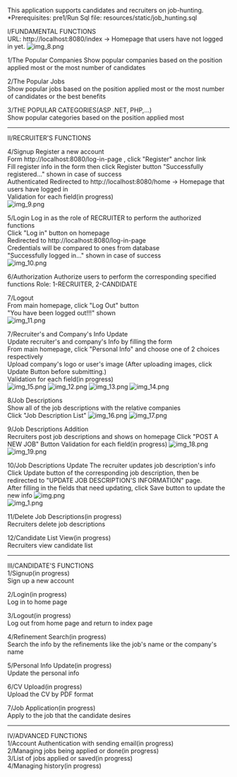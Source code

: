 This application supports candidates and recruiters on job-hunting.
*Prerequisites:
pre1/Run Sql file: resources/static/job_hunting.sql

I/FUNDAMENTAL FUNCTIONS  
URL: http://localhost:8080/index -> Homepage that users have not logged in yet.
![img_8.png](img_8.png)

1/The Popular Companies
Show popular companies based on the position applied most or the most number of candidates  

2/The Popular Jobs  
Show popular jobs based on the position applied most or the most number of candidates or the best benefits

3/THE POPULAR CATEGORIES(ASP .NET, PHP,...)  
Show popular categories based on the position applied most  

---
II/RECRUITER'S FUNCTIONS  

4/Signup
Register a new account  
Form http://localhost:8080/log-in-page , click "Register" anchor link   
Fill register info in the form then click Register button
"Successfully registered..." shown in case of success  
Authenticated
Redirected to http://localhost:8080/home -> Homepage that users have logged in  
Validation for each field(in progress)  
![img_9.png](img_9.png)  

5/Login
Log in as the role of RECRUITER to perform the authorized functions   
Click "Log in" button on homepage  
Redirected to http://localhost:8080/log-in-page  
Credentials will be compared to ones from database  
"Successfully logged in..." shown in case of success  
![img_10.png](img_10.png)

6/Authorization
Authorize users to perform the corresponding specified functions
Role: 1-RECRUITER, 2-CANDIDATE

7/Logout  
From main homepage, click "Log Out" button  
"You have been logged out!!!" shown  
![img_11.png](img_11.png)

7/Recruiter's and Company's Info Update  
Update recruiter's and company's Info by filling the form  
From main homepage, click "Personal Info" and choose one of 2 choices respectively  
Upload company's logo or user's image (After uploading images, click Update Button before submitting.)  
Validation for each field(in progress)  
![img_15.png](img_15.png)
![img_12.png](img_12.png)
![img_13.png](img_13.png)
![img_14.png](img_14.png)

8/Job Descriptions  
Show all of the job descriptions with the relative companies  
Click "Job Description List"
![img_16.png](img_16.png)
![img_17.png](img_17.png)

9/Job Descriptions Addition  
Recruiters post job descriptions and shows on homepage
Click "POST A NEW JOB" Button
Validation for each field(in progress)
![img_18.png](img_18.png)
![img_19.png](img_19.png)  

10/Job Descriptions Update 
The recruiter updates job description's info
Click Update button of the corresponding job description, then be redirected to "UPDATE JOB DESCRIPTION'S INFORMATION" page.  
After filling in the fields that need updating, click Save button to update the new info
![img.png](img.png)  
![img_1.png](img_1.png)  

11/Delete Job Descriptions(in progress)  
Recruiters delete job descriptions

12/Candidate List View(in progress)  
Recruiters view candidate list

---
III/CANDIDATE'S FUNCTIONS  
1/Signup(in progress)  
Sign up a new account

2/Login(in progress)  
Log in to home page

3/Logout(in progress)  
Log out from home page and return to index page

4/Refinement Search(in progress)  
Search the info by the refinements like the job's name or the company's name

5/Personal Info Update(in progress)  
Update the personal info

6/CV Upload(in progress)  
Upload the CV by PDF format

7/Job Application(in progress)  
Apply to the job that the candidate desires

---
IV/ADVANCED FUNCTIONS  
1/Account Authentication with sending email(in progress)  
2/Managing jobs being applied or done(in progress)  
3/List of jobs applied or saved(in progress)  
4/Managing history(in progress)
